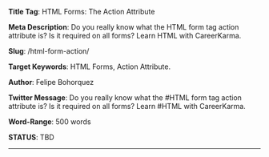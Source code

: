 **Title Tag**: HTML Forms: The Action Attribute

**Meta Description**: Do you really know what the HTML form tag action attribute is? Is it required on all forms? Learn HTML with CareerKarma.

**Slug**: /html-form-action/

**Target Keywords**: HTML Forms, Action Attribute.

**Author**: Felipe Bohorquez

**Twitter Message**: Do you really know what the #HTML form tag action attribute is? Is it required on all forms? Learn #HTML with CareerKarma.

**Word-Range**: 500 words

**STATUS**: TBD

---
